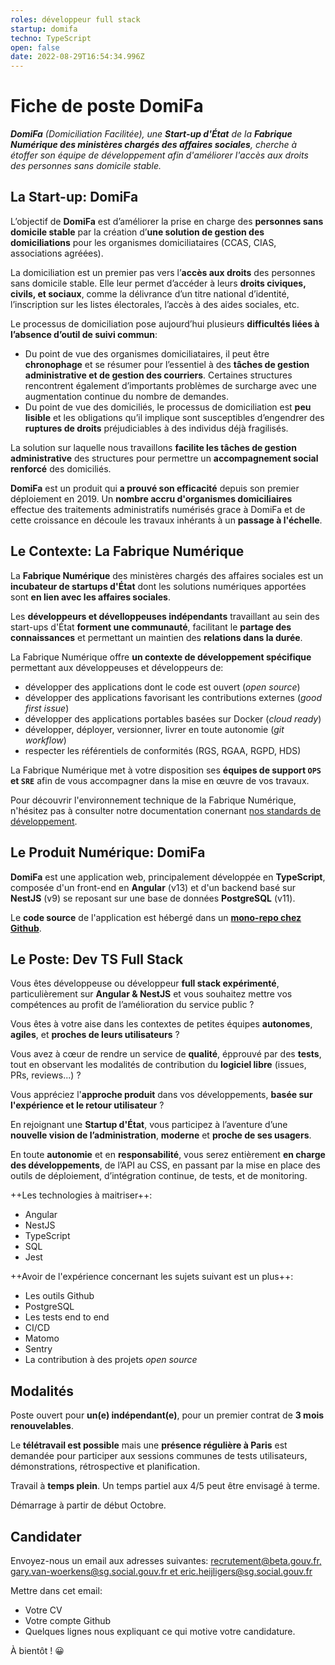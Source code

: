 ```yaml
---
roles: développeur full stack
startup: domifa
techno: TypeScript
open: false
date: 2022-08-29T16:54:34.996Z
---
```


# Fiche de poste DomiFa

***DomiFa** (Domiciliation Facilitée), une **Start-up d'État** de la **Fabrique Numérique des ministères chargés des affaires sociales**, cherche à étoffer son équipe de développement afin d'améliorer l'accès aux droits des personnes sans domicile stable.*

<!--more-->

## La Start-up: DomiFa

L’objectif de **DomiFa** est d’améliorer la prise en charge des **personnes sans domicile stable** par la création d’**une solution de gestion des domiciliations** pour les organismes domiciliataires (CCAS, CIAS, associations agréées).

La domiciliation est un premier pas vers l’**accès aux droits** des personnes sans domicile stable. Elle leur permet d’accéder à leurs **droits civiques, civils, et sociaux**, comme la délivrance d’un titre national d’identité, l’inscription sur les listes électorales, l’accès à des aides sociales, etc.

Le processus de domiciliation pose aujourd’hui plusieurs **difficultés liées à l’absence d’outil de suivi commun**:
- Du point de vue des organismes domiciliataires, il peut être **chronophage** et se résumer pour l’essentiel à des **tâches de gestion administrative et de gestion des courriers**. Certaines structures rencontrent également d’importants problèmes de surcharge avec une augmentation continue du nombre de demandes.
- Du point de vue des domiciliés, le processus de domiciliation est **peu lisible** et les obligations qu’il implique sont susceptibles d’engendrer des **ruptures de droits** préjudiciables à des individus déjà fragilisés.

La solution sur laquelle nous travaillons **facilite les tâches de gestion administrative** des structures pour permettre un **accompagnement social renforcé** des domiciliés.

**DomiFa** est un produit qui **a prouvé son efficacité** depuis son premier déploiement en 2019. Un **nombre accru d'organismes domiciliaires** effectue des traitements administratifs numérisés grace à DomiFa et de cette croissance en découle les travaux inhérants à un **passage à l'échelle**.

## Le Contexte: La Fabrique Numérique

La **Fabrique Numérique** des ministères chargés des affaires sociales est un **incubateur de startups d'État** dont les solutions numériques apportées sont **en lien avec les affaires sociales**.

Les **développeurs et dévelloppeuses indépendants** travaillant au sein des start-ups d'État **forment une communauté**, facilitant le **partage des connaissances** et permettant un maintien des **relations dans la durée**.

La Fabrique Numérique offre **un contexte de développement spécifique** permettant aux développeuses et développeurs de:

- développer des applications dont le code est ouvert (*open source*)
- développer des applications favorisant les contributions externes (*good first issue*)
- développer des applications portables basées sur Docker (*cloud ready*)
- développer, déployer, versionner, livrer en toute autonomie (*git workflow*)
- respecter les référentiels de conformités (RGS, RGAA, RGPD, HDS)

La Fabrique Numérique met à votre disposition ses **équipes de support `OPS` et `SRE`** afin de vous accompagner dans la mise en œuvre de vos travaux.

Pour découvrir l'environnement technique de la Fabrique Numérique, n'hésitez pas à consulter notre documentation conernant [nos standards de développement](https://socialgouv.github.io/support/#/./developpement).

## Le Produit Numérique: DomiFa

**DomiFa** est une application web, principalement développée en **TypeScript**, composée d'un front-end en **Angular** (v13) et d'un backend basé sur **NestJS** (v9) se reposant sur une base de données **PostgreSQL** (v11).

Le **code source** de l'application est hébergé dans un **[mono-repo chez Github](https://github.com/SocialGouv/domifa)**.

## Le Poste: Dev TS Full Stack

Vous êtes développeuse ou développeur **full stack expérimenté**, particulièrement sur **Angular & NestJS** et vous souhaitez mettre vos compétences au profit de l’amélioration du service public ?

Vous êtes à votre aise dans les contextes de petites équipes **autonomes**, **agiles**, et **proches de leurs utilisateurs** ?

Vous avez à cœur de rendre un service de **qualité**, épprouvé par des **tests**, tout en observant les modalités de contribution du **logiciel libre** (issues, PRs, reviews...) ?

Vous appréciez l'**approche produit** dans vos développements, **basée sur l'expérience et le retour utilisateur** ?

En rejoignant une **Startup d'État**, vous participez à l’aventure d’une **nouvelle vision de l’administration**, **moderne** et **proche de ses usagers**.

En toute **autonomie** et en **responsabilité**, vous serez entièrement **en charge des développements**, de l’API au CSS, en passant par la mise en place des outils de déploiement, d’intégration continue, de tests, et de monitoring.

++Les technologies à maitriser++:
- Angular
- NestJS
- TypeScript
- SQL
- Jest

++Avoir de l'expérience concernant les sujets suivant est un plus++:
- Les outils Github
- PostgreSQL
- Les tests end to end
- CI/CD
- Matomo
- Sentry
- La contribution à des projets *open source*

## Modalités

Poste ouvert pour **un(e) indépendant(e)**, pour un premier contrat de **3 mois renouvelables**.

Le **télétravail est possible** mais une **présence régulière à Paris** est demandée pour participer aux sessions communes de tests utilisateurs, démonstrations, rétrospective et planification.

Travail à **temps plein**. Un temps partiel aux 4/5 peut être envisagé à terme.

Démarrage à partir de début Octobre.

## Candidater

Envoyez-nous un email aux adresses suivantes:
[recrutement@beta.gouv.fr, gary.van-woerkens@sg.social.gouv.fr et eric.heijligers@sg.social.gouv.fr](mailto:recrutement@beta.gouv.fr;gary.van-woerkens@sg.social.gouv.fr;eric.heijligers@sg.social.gouv.fr)

Mettre dans cet email:
- Votre CV
- Votre compte Github
- Quelques lignes nous expliquant ce qui motive votre candidature.

À bientôt ! 😀
